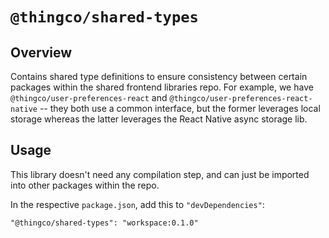 # `@thingco/shared-types`

## Overview

Contains shared type definitions to ensure consistency between certain packages within the shared frontend libraries repo. For example, we have `@thingco/user-preferences-react` and `@thingco/user-preferences-react-native` -- they both use a common interface, but the former leverages local storage whereas the latter leverages the React Native async storage lib.

## Usage

This library doesn't need any compilation step, and can just be imported into other packages within the repo.

In the respective `package.json`, add this to `"devDependencies"`:

```
"@thingco/shared-types": "workspace:0.1.0"
```
